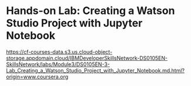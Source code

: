 # Hands-on Lab: Creating a Watson Studio Project with Jupyter Notebook

https://cf-courses-data.s3.us.cloud-object-storage.appdomain.cloud/IBMDeveloperSkillsNetwork-DS0105EN-SkillsNetwork/labs/Module3/DS0105EN-3-Lab_Creating_a_Watson_Studio_Project_with_Jupyter_Notebook.md.html?origin=www.coursera.org